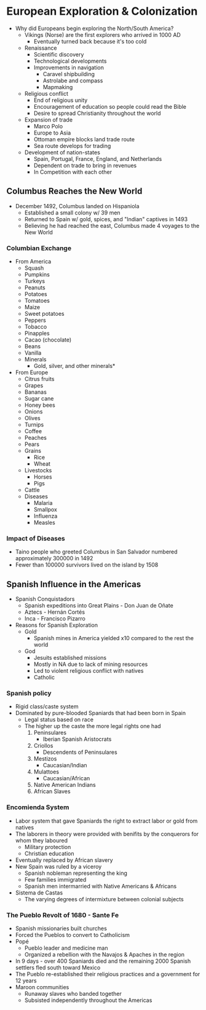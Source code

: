 # European Exploration & Colonization

- Why did Europeans begin exploring the North/South America?
    - Vikings (Norse) are the first explorers who arrived in 1000 AD
        - Eventually turned back because it's too cold
    - Renaissance
        - Scientific discovery
        - Technological developments
        - Improvements in navigation
            - Caravel shipbuilding
            - Astrolabe and compass
            - Mapmaking
    - Religious conflict
        - End of religious unity
        - Encouragement of education so people could read the Bible
        - Desire to spread Christianity throughout the world
    - Expansion of trade
        - Marco Polo
        - Europe to Asia
        - Ottoman empire blocks land trade route
        - Sea route develops for trading
    - Development of nation-states
        - Spain, Portugal, France, England, and Netherlands
        - Dependent on trade to bring in revenues
        - In Competition with each other

## Columbus Reaches the New World

- December 1492, Columbus landed on Hispaniola
    - Established a small colony w/ 39 men
    - Returned to Spain w/ gold, spices, and "Indian" captives in 1493
    - Believing he had reached the east, Columbus made 4 voyages to the New World

### Columbian Exchange

- From America
    - Squash
    - Pumpkins
    - Turkeys
    - Peanuts
    - Potatoes
    - Tomatoes
    - Maize
    - Sweet potatoes
    - Peppers
    - Tobacco
    - Pinapples
    - Cacao (chocolate)
    - Beans
    - Vanilla
    - Minerals
        - Gold, silver, and other minerals*
- From Europe
    - Citrus fruits
    - Grapes
    - Bananas
    - Sugar cane
    - Honey bees
    - Onions
    - Olives
    - Turnips
    - Coffee
    - Peaches
    - Pears
    - Grains
        - Rice
        - Wheat
    - Livestocks
        - Horses
        - Pigs
    - Cattle
    - Diseases
        - Malaria
        - Smallpox
        - Influenza
        - Measles

### Impact of Diseases

- Taino people who greeted Columbus in San Salvador numbered approximately 300000 in 1492
- Fewer than 100000 survivors lived on the island by 1508

## Spanish Influence in the Americas

- Spanish Conquistadors
    - Spanish expeditions into Great Plains - Don Juan de Oñate
    - Aztecs - Hernán Cortés
    - Inca - Francisco Pizarro
- Reasons for Spanish Exploration
    - Gold
        - Spanish mines in America yielded x10 compared to the rest the world
    - God
        - Jesuits established missions
        - Mostly in NA due to lack of mining resources
        - Led to violent religious conflict with natives
        - Catholic

### Spanish policy
    
- Rigid class/caste system
- Dominated by pure-blooded Spaniards that had been born in Spain
    - Legal status based on race
    - The higher up the caste the more legal rights one had
        1. Peninsulares
            - Iberian Spanish Aristocrats
        2. Criollos
            - Descendents of Peninsulares
        3. Mestizos
            - Caucasian/Indian
        4. Mulattoes
            - Caucasian/African
        5. Native American Indians
        6. African Slaves

### Encomienda System

- Labor system that gave Spaniards the right to extract labor or gold from natives
- The laborers in theory were provided with benifits by the conquerors for whom they laboured
    - Military protection
    - Christian education
- Eventually replaced by African slavery
- New Spain was ruled by a viceroy
    - Spanish nobleman representing the king
    - Few families immigrated
    - Spanish men intermarried with Native Americans & Africans
- Sistema de Castas
    - The varying degrees of intermixture between colonial subjects

### The Pueblo Revolt of 1680 - Sante Fe

- Spanish missionaries built churches
- Forced the Pueblos to convert to Catholicism
- Popé
    - Pueblo leader and medicine man
    - Organized a rebellion with the Navajos & Apaches in the region
- In 9 days - over 400 Spaniards died and the remaining 2000 Spanish settlers fled south toward Mexico
- The Pueblo re-established their religious practices and a government for 12 years
- Maroon communities
    - Runaway slaves who banded together
    - Subsisted independently throughout the Americas